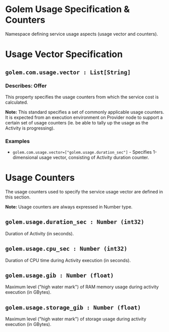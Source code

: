 # Golem Usage Specification & Counters
Namespace defining service usage aspects (usage vector and counters).

# Usage Vector Specification

## `golem.com.usage.vector : List[String]`

### Describes: Offer

This property specifies the usage counters from which the service cost is calculated.

**Note:** This standard specifies a set of commonly applicable usage counters. It is expected from an execution environment on Provider node to support a certain set of usage counters (ie. be able to tally up the usage as the Activity is progressing). 

### **Examples**
* `golem.com.usage.vector=["golem.usage.duration_sec"]` - Specifies 1-dimensional usage vector, consisting of Activity duration counter.

# Usage Counters
The usage counters used to specify the service usage vector are defined in this section.

**Note:** Usage counters are always expressed in Number type.

## `golem.usage.duration_sec : Number (int32)`
Duration of Activity (in seconds).

## `golem.usage.cpu_sec : Number (int32)`
Duration of CPU time during Activity execution (in seconds).

## `golem.usage.gib : Number (float)`
Maximum level ("high water mark") of RAM memory usage during activity execution (in GBytes).

## `golem.usage.storage_gib : Number (float)`
Maximum level ("high water mark") of storage usage during activity execution (in GBytes).

